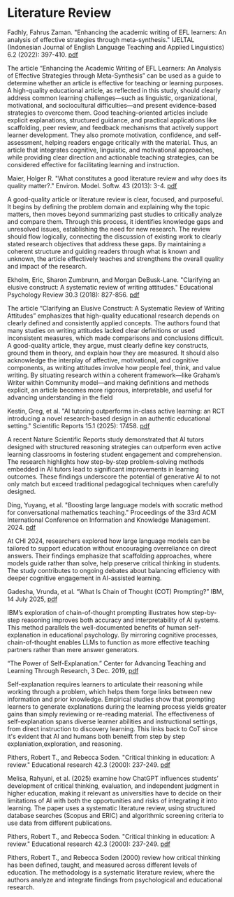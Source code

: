 # Literature Review

Fadhly, Fahrus Zaman. "Enhancing the academic writing of EFL learners: An analysis of effective strategies through meta-synthesis." IJELTAL (Indonesian Journal of English Language Teaching and Applied Linguistics) 6.2 (2022): 397-410.
[pdf](https://ijeltal.org/index.php/ijeltal/article/view/1438)

The article “Enhancing the Academic Writing of EFL Learners: An Analysis of Effective Strategies through Meta-Synthesis” can be used as a guide to determine whether an article is effective for teaching or learning purposes. A high-quality educational article, as reflected in this study, should clearly address common learning challenges—such as linguistic, organizational, motivational, and sociocultural difficulties—and present evidence-based strategies to overcome them. Good teaching-oriented articles include explicit explanations, structured guidance, and practical applications like scaffolding, peer review, and feedback mechanisms that actively support learner development. They also promote motivation, confidence, and self-assessment, helping readers engage critically with the material. Thus, an article that integrates cognitive, linguistic, and motivational approaches, while providing clear direction and actionable teaching strategies, can be considered effective for facilitating learning and instruction.

Maier, Holger R. "What constitutes a good literature review and why does its quality matter?." Environ. Model. Softw. 43 (2013): 3-4.
[pdf](https://d1wqtxts1xzle7.cloudfront.net/33739981/2013_Holger_R._Maier_What_constitutes_a_good_literature_review_and_why_does_its_quality_matter-libre.pdf?1400535663=&response-content-disposition=inline%3B+filename%3DWhat_constitutes_a_good_literature_revie.pdf&Expires=1761151570&Signature=dXLB2JwmQoFkIBEKP5vhJUTa1bJ9CfXOnpEBo~2dkdEFrdYy6GP~LdOoyjN0jl0of~vVQLhUE5ovBvW49w96L4FB82RlGYPAULReha7k~12G7wisIhIYBtF1ZIafAnGVUpzazKFGa6Jg1MsFW7ppIMmgLHgz8~RVDsqVxUnyhXU9Itad1b4rP-Kl6K-gPAj7xafd0akQ-jX4qvuSDXUVJ4ik049l7aaR9FKKIqXrf9vlY2lRB9Lc8WRgDOt8FeDPLgpdrdiPU-H5eY5aN4BQ3D9I33ZKXjaLx3CCarYYYFpNXgLUVwhVAubTPo456mA4E9mqFT8F4QWkFWwJaZ348g__&Key-Pair-Id=APKAJLOHF5GGSLRBV4ZA)

A good-quality article or literature review is clear, focused, and purposeful. It begins by defining the problem domain and explaining why the topic matters, then moves beyond summarizing past studies to critically analyze and compare them. Through this process, it identifies knowledge gaps and unresolved issues, establishing the need for new research. The review should flow logically, connecting the discussion of existing work to clearly stated research objectives that address these gaps. By maintaining a coherent structure and guiding readers through what is known and unknown, the article effectively teaches and strengthens the overall quality and impact of the research.

Ekholm, Eric, Sharon Zumbrunn, and Morgan DeBusk-Lane. "Clarifying an elusive construct: A systematic review of writing attitudes." Educational Psychology Review 30.3 (2018): 827-856.
[pdf](https://www.jstor.org/stable/pdf/44956419.pdf?casa_token=5ssLui2lPZ4AAAAA:nz6mVgn5VqcwakhB7x_Yle_5YTt4AmoXfSCK-M4hO-v7d3QK7Sq_EXLcCTzomp75I9xK2TfA43rAEdGwhGZxiEh7tTh_DnRqWtP67FQrS0R8kh6sinZw)


The article “Clarifying an Elusive Construct: A Systematic Review of Writing Attitudes” emphasizes that high-quality educational research depends on clearly defined and consistently applied concepts. The authors found that many studies on writing attitudes lacked clear definitions or used inconsistent measures, which made comparisons and conclusions difficult. A good-quality article, they argue, must clearly define key constructs, ground them in theory, and explain how they are measured. It should also acknowledge the interplay of affective, motivational, and cognitive components, as writing attitudes involve how people feel, think, and value writing. By situating research within a coherent framework—like Graham’s Writer within Community model—and making definitions and methods explicit, an article becomes more rigorous, interpretable, and useful for advancing understanding in the field


Kestin, Greg, et al. "AI tutoring outperforms in-class active learning: an RCT introducing a novel research-based design in an authentic educational setting." Scientific Reports 15.1 (2025): 17458.
[pdf](https://www.nature.com/articles/s41598-025-97652-6)

A recent Nature Scientific Reports study demonstrated that AI tutors designed with structured reasoning strategies can outperform even active learning classrooms in fostering student engagement and comprehension.
The research highlights how step-by-step problem-solving methods embedded in AI tutors lead to significant improvements in learning outcomes.
These findings underscore the potential of generative AI to not only match but exceed traditional pedagogical techniques when carefully designed.

Ding, Yuyang, et al. "Boosting large language models with socratic method for conversational mathematics teaching." Proceedings of the 33rd ACM International Conference on Information and Knowledge Management. 2024.
[pdf](https://dl.acm.org/doi/abs/10.1145/3627673.3679881)

At CHI 2024, researchers explored how large language models can be tailored to support education without encouraging overreliance on direct answers.
Their findings emphasize that scaffolding approaches, where models guide rather than solve, help preserve critical thinking in students.
The study contributes to ongoing debates about balancing efficiency with deeper cognitive engagement in AI-assisted learning.

Gadesha, Vrunda, et al. “What Is Chain of Thought (COT) Prompting?” IBM, 14 July 2025, 
[pdf](https://www.ibm.com/think/topics/chain-of-thoughts)

IBM’s exploration of chain-of-thought prompting illustrates how step-by-step reasoning improves both accuracy and interpretability of AI systems.
This method parallels the well-documented benefits of human self-explanation in educational psychology.
By mirroring cognitive processes, chain-of-thought enables LLMs to function as more effective teaching partners rather than mere answer generators.

“The Power of Self-Explanation.” Center for Advancing Teaching and Learning Through Research, 3 Dec. 2019, 
[pdf](https://learning.northeastern.edu/the-power-of-self-explanation/)

Self-explanation requires learners to articulate their reasoning while working through a problem, which helps them forge links between new information and prior knowledge.
Empirical studies show that prompting learners to generate explanations during the learning process yields greater gains than simply reviewing or re-reading material.
The effectiveness of self-explanation spans diverse learner abilities and instructional settings, from direct instruction to discovery learning.
This links back to CoT since it's evident that AI and humans both beneift from step by step explaniation,exploration, and reasoning.

Pithers, Robert T., and Rebecca Soden. "Critical thinking in education: A review." Educational research 42.3 (2000): 237-249.
[pdf](https://www.tandfonline.com/doi/abs/10.1080/001318800440579)

Melisa, Rahyuni, et al. (2025) examine how ChatGPT influences students’ development of critical thinking, evaluation, and independent judgment in higher education, making it 
relevant as universities have to decide on their limitations of AI with both the opportunities and risks of integrating it into learning. The paper uses a systematic literature 
review, using structured database searches (Scopus and ERIC) and algorithmic screening criteria to use data from different publications.


Pithers, Robert T., and Rebecca Soden. "Critical thinking in education: A review." Educational research 42.3 (2000): 237-249.
[pdf](https://www.tandfonline.com/doi/abs/10.1080/001318800440579casa_token=Vp5pgv1_OlkAAAAA:CJISdbN5cp1w1L0sEMG5dHCVasGKpRwVWVDiBzoPC4rtJ7P2hp7nVkjy7KmxyPB6PXfPgUoNavQw6Q)

Pithers, Robert T., and Rebecca Soden (2000) review how critical thinking has been defined, taught, and measured across different levels of education. The methodology is a 
systematic literature review, where the authors analyze and integrate findings from psychological and educational research.
